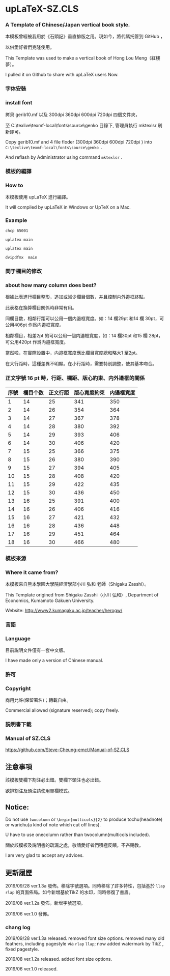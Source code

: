# upLaTeX-SZ.CLS

### A Template of Chinese/Japan vertical book style.

本模板曾經被我用於《石頭記》垂直排版之用。現如今，將代碼托管到 GitHub ，

以供愛好者們克隆使用。

This Template was used to make a vertical book of Hong Lou Meng（紅樓夢）。

I pulled it on Github to share with upLaTeX users Now.

### 字体安裝
### install font

拷貝 gerib10.mf 以及 300dpi 360dpi 600dpi 720dpi 四個文件夾，

至 C:\texlive\texmf-local\fonts\source\genko 目錄下, 管理員執行 mktexlsr 刷新即可。

Copy gerib10.mf and 4 file floder (300dpi 360dpi 600dpi 720dpi ) into `C:\texlive\texmf-local\fonts\source\genko `.

And reflash by Administrator using command `mktexlsr` .


### 模板的編譯

### How to

本模板使用 upLaTeX 進行編譯。

It will compiled by upLaTeX in Windows or UpTeX on a Mac.

###  Example

``chcp 65001``

``uplatex main``

``uplatex main``

``dvipdfmx  main``

### 関于欄目的修改
### about how many column does best?

根據此表進行欄目整形，追加或減少欄目個數，并且控制内外邉框終點。

此表格在換算欄目関係時非常有用。

同欄目数，相鄰行距可以公用一個内邉框寬度。如：14 欄29pt 和14 欄 30pt，可公用406pt 作爲内邉框寬度。

相鄰欄目，相差2pt 的可以公用一個内邉框寬度，如：14 欄30pt 和15 欄 28pt，可公用420pt 作爲内邉框寬度。

當然啦，在實際設置中，内邉框寬度應比欄目寬度總和略大1 至2pt。

在大行距時，這種差異不明顯。在小行距時，需要特別調整，使其基本吻合。

### 正文字號 16 pt 時，行距、欄距、版心約束、内外邉框的關係

| 序號 | 欄目个数 | 正文行距 | 版心寬度約束 | 内邉框寬度 |
|----|------|------|--------|-------|
| 1  | 14   | 25   | 341    | 350   |
| 2  | 14   | 26   | 354    | 364   |
| 3  | 14   | 27   | 367    | 378   |
| 4  | 14   | 28   | 380    | 392   |
| 5  | 14   | 29   | 393    | 406   |
| 6  | 14   | 30   | 406    | 420   |
| 7  | 15   | 25   | 366    | 375   |
| 8  | 15   | 26   | 380    | 390   |
| 9  | 15   | 27   | 394    | 405   |
| 10 | 15   | 28   | 408    | 420   |
| 11 | 15   | 29   | 422    | 435   |
| 12 | 15   | 30   | 436    | 450   |
| 13 | 16   | 25   | 391    | 400   |
| 14 | 16   | 26   | 406    | 416   |
| 15 | 16   | 27   | 421    | 432   |
| 16 | 16   | 28   | 436    | 448   |
| 17 | 16   | 29   | 451    | 464   |
| 18 | 16   | 30   | 466    | 480   |



### 模板來源

### Where it came from?

本模板來自熊本學園大學院經濟學部小川 弘和 老師（Shigaku Zasshi）。

This Template origined from Shigaku Zasshi（小川 弘和）, Department of Economics, Kumamoto Gakuen University.

Website:	http://www2.kumagaku.ac.jp/teacher/herogw/

### 言語
### Language

目前説明文件僅有一套中文版。

I have made only a version of Chinese manual.

### 許可
### Copyright

商用允許(保留署名)；轉載自由。

Commercial allowed (signature reserved); copy freely.

### 説明書下載
### Manual of SZ.CLS

https://github.com/Steve-Cheung-emct/Manual-of-SZ.CLS

## 注意事項

該模板雙欄下割注必出錯。雙欄下頭注也必出錯。

欲排割注及頭注請使用單欄模式。

## Notice:

Do not use ``twocolumn`` or ``\begin{multicols}{2}`` to produce tochu(headnote) or warichu(a kind of note which cut off lines).

U have to use onecolumn rather than twocolumn(multicols included).

關於該模板及説明書的疏漏之處，敬請愛好者們積極反饋，不吝賜教。

I am very glad to accept any advices.

## 更新履歷
2019/09/28 ver.1.3a 發佈。移除字號選項。同時移除了許多特性，包括基於 `llap`  `rlap` 的頁面佈局。如今新增基於TikZ 的水印，同時修復了書眉。

2019/08 ver.1.2a 發佈。新增字號選項。

2019/06  ver.1.0 發佈。


### chang log

2019/09/28 ver.1.3a released. removed  font size options. removed many old feathers, including pagestyle via `rlap` `llap`;
now added watermark by TikZ , fixed pagestyle.  

2019/08 ver.1.2a released. added font size options.

2019/06  ver.1.0 released.
